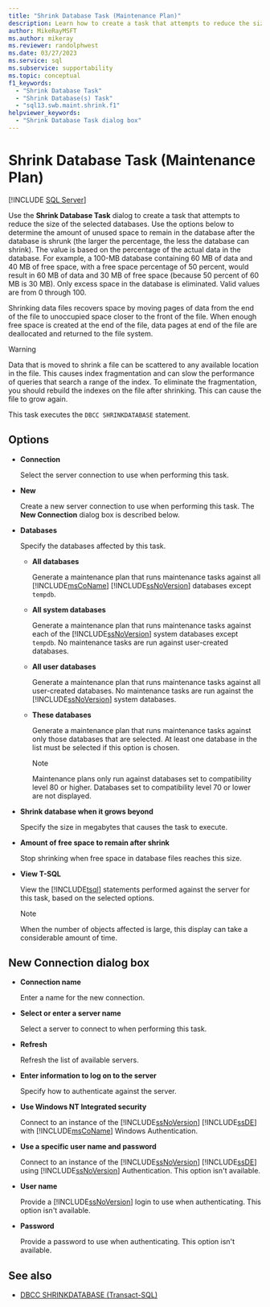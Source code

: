 ```yaml
---
title: "Shrink Database Task (Maintenance Plan)"
description: Learn how to create a task that attempts to reduce the size of selected SQL Server databases by using the Shrink Database Task.
author: MikeRayMSFT
ms.author: mikeray
ms.reviewer: randolphwest
ms.date: 03/27/2023
ms.service: sql
ms.subservice: supportability
ms.topic: conceptual
f1_keywords:
  - "Shrink Database Task"
  - "Shrink Database(s) Task"
  - "sql13.swb.maint.shrink.f1"
helpviewer_keywords:
  - "Shrink Database Task dialog box"
---
```

# Shrink Database Task (Maintenance Plan)

[!INCLUDE [SQL Server](../../includes/applies-to-version/sqlserver.md)]

Use the **Shrink Database Task** dialog to create a task that attempts to reduce the size of the selected databases. Use the options below to determine the amount of unused space to remain in the database after the database is shrunk (the larger the percentage, the less the database can shrink). The value is based on the percentage of the actual data in the database. For example, a 100-MB database containing 60 MB of data and 40 MB of free space, with a free space percentage of 50 percent, would result in 60 MB of data and 30 MB of free space (because 50 percent of 60 MB is 30 MB). Only excess space in the database is eliminated. Valid values are from 0 through 100.

Shrinking data files recovers space by moving pages of data from the end of the file to unoccupied space closer to the front of the file. When enough free space is created at the end of the file, data pages at end of the file are deallocated and returned to the file system.

> [!WARNING]  
> Data that is moved to shrink a file can be scattered to any available location in the file. This causes index fragmentation and can slow the performance of queries that search a range of the index. To eliminate the fragmentation, you should rebuild the indexes on the file after shrinking. This can cause the file to grow again.

This task executes the `DBCC SHRINKDATABASE` statement.

## Options

- **Connection**

  Select the server connection to use when performing this task.

- **New**

  Create a new server connection to use when performing this task. The **New Connection** dialog box is described below.

- **Databases**

  Specify the databases affected by this task.

  - **All databases**

    Generate a maintenance plan that runs maintenance tasks against all [!INCLUDE[msCoName](../../includes/msconame-md.md)] [!INCLUDE[ssNoVersion](../../includes/ssnoversion-md.md)] databases except `tempdb`.

  - **All system databases**

    Generate a maintenance plan that runs maintenance tasks against each of the [!INCLUDE[ssNoVersion](../../includes/ssnoversion-md.md)] system databases except `tempdb`. No maintenance tasks are run against user-created databases.

  - **All user databases**

    Generate a maintenance plan that runs maintenance tasks against all user-created databases. No maintenance tasks are run against the [!INCLUDE[ssNoVersion](../../includes/ssnoversion-md.md)] system databases.

  - **These databases**

    Generate a maintenance plan that runs maintenance tasks against only those databases that are selected. At least one database in the list must be selected if this option is chosen.

    > [!NOTE]  
    > Maintenance plans only run against databases set to compatibility level 80 or higher. Databases set to compatibility level 70 or lower are not displayed.

- **Shrink database when it grows beyond**

  Specify the size in megabytes that causes the task to execute.

- **Amount of free space to remain after shrink**

  Stop shrinking when free space in database files reaches this size.

- **View T-SQL**

  View the [!INCLUDE[tsql](../../includes/tsql-md.md)] statements performed against the server for this task, based on the selected options.

  > [!NOTE]  
  > When the number of objects affected is large, this display can take a considerable amount of time.

## New Connection dialog box

- **Connection name**

  Enter a name for the new connection.

- **Select or enter a server name**

  Select a server to connect to when performing this task.

- **Refresh**

  Refresh the list of available servers.

- **Enter information to log on to the server**

  Specify how to authenticate against the server.

- **Use Windows NT Integrated security**

  Connect to an instance of the [!INCLUDE[ssNoVersion](../../includes/ssnoversion-md.md)] [!INCLUDE[ssDE](../../includes/ssde-md.md)] with [!INCLUDE[msCoName](../../includes/msconame-md.md)] Windows Authentication.

- **Use a specific user name and password**

  Connect to an instance of the [!INCLUDE[ssNoVersion](../../includes/ssnoversion-md.md)] [!INCLUDE[ssDE](../../includes/ssde-md.md)] using [!INCLUDE[ssNoVersion](../../includes/ssnoversion-md.md)] Authentication. This option isn't available.

- **User name**

  Provide a [!INCLUDE[ssNoVersion](../../includes/ssnoversion-md.md)] login to use when authenticating. This option isn't available.

- **Password**

  Provide a password to use when authenticating. This option isn't available.

## See also

- [DBCC SHRINKDATABASE (Transact-SQL)](../../t-sql/database-console-commands/dbcc-shrinkdatabase-transact-sql.md)
